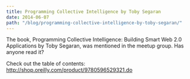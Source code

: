 ```yaml
---
title: Programming Collective Intelligence by Toby Segaran
date: 2014-06-07
path: "/blog/programming-collective-intelligence-by-toby-segaran/"
---
```


The book, Programming Collective Intelligence: Building Smart Web 2.0 Applications by Toby Segaran, was mentioned in the meetup group. Has anyone read it?

Check out the table of contents:
http://shop.oreilly.com/product/9780596529321.do

